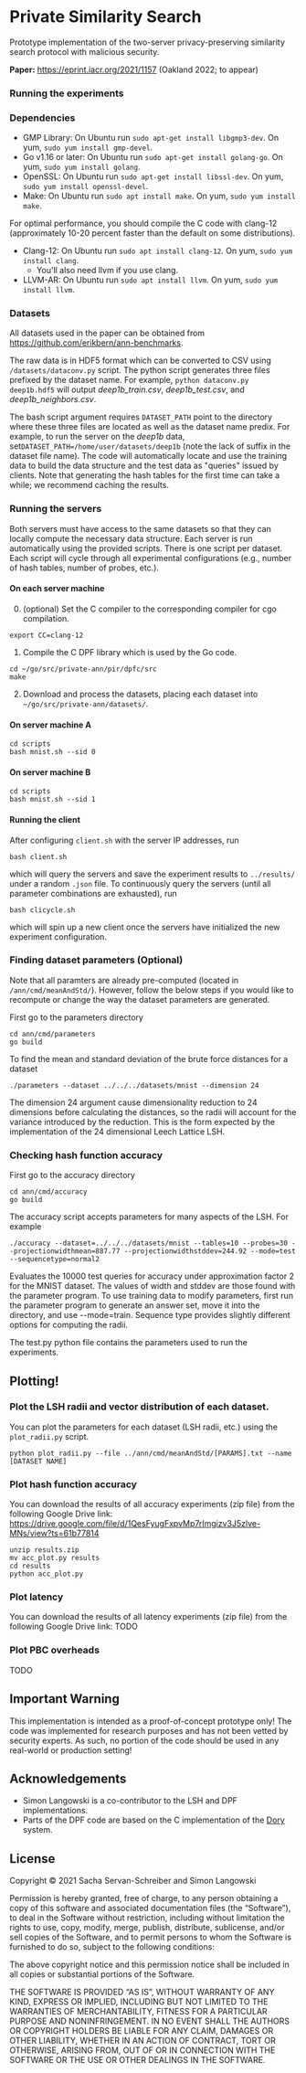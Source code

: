 # Private Similarity Search
Prototype implementation of the two-server privacy-preserving similarity search protocol with malicious security.

**Paper:** https://eprint.iacr.org/2021/1157 (Oakland 2022; to appear)

### Running the experiments

### Dependencies 
- GMP Library: On Ubuntu run ```sudo apt-get install libgmp3-dev```.  On yum, ```sudo yum install gmp-devel```.
- Go v1.16 or later: On Ubuntu run ```sudo apt-get install golang-go```.  On yum, ```sudo yum install golang```.
- OpenSSL: On Ubuntu run ```sudo apt-get install libssl-dev```.  On yum, ```sudo yum install openssl-devel```.
- Make: On Ubuntu run ```sudo apt install make```.  On yum, ```sudo yum install make```.

For optimal performance, you should compile the C code with clang-12 (approximately 10-20 percent faster than the default on some distributions).
- Clang-12: On Ubuntu run ```sudo apt install clang-12```.  On yum, ```sudo yum install clang```.
  - You'll also need llvm if you use clang. 
- LLVM-AR: On Ubuntu run ```sudo apt install llvm```. On yum, ```sudo yum install llvm```.

### Datasets 
All datasets used in the paper can be obtained from https://github.com/erikbern/ann-benchmarks.

The raw data is in HDF5 format which can be converted to CSV using ```/datasets/dataconv.py``` script. 
The python script generates three files prefixed by the dataset name. 
For example, ```python dataconv.py deep1b.hdf5``` will output *deep1b_train.csv*, *deep1b_test.csv*, and *deep1b_neighbors.csv*. 

The bash script argument requires ```DATASET_PATH``` point to the directory where these three files are located as well as the dataset name predix. 
For example, to run the server on the *deep1b* data, set```DATASET_PATH=/home/user/datasets/deep1b``` (note the lack of suffix in the dataset file name).
The code will automatically locate and use the training data to build the data structure and the test data as "queries" issued by clients. 
Note that generating the hash tables for the first time can take a while; we recommend caching the results. 

### Running the servers 
Both servers must have access to the same datasets so that they can locally compute the necessary data structure. 
Each server is run automatically using the provided scripts.
There is one script per dataset. 
Each script will cycle through all experimental configurations (e.g., number of hash tables, number of probes, etc.).

#### On each server machine
0. (optional) Set the C compiler to the corresponding compiler for cgo compilation.

```
export CC=clang-12
```

1. Compile the C DPF library which is used by the Go code. 
```
cd ~/go/src/private-ann/pir/dpfc/src
make
```

2. Download and process the datasets, placing each dataset into ```~/go/src/private-ann/datasets/```.


#### On server machine A
```
cd scripts
bash mnist.sh --sid 0 
```

#### On server machine B
```
cd scripts
bash mnist.sh --sid 1
```

#### Running the client 
After configuring ```client.sh``` with the server IP addresses, run
```
bash client.sh
```
which will query the servers and save the experiment results to ```../results/``` under a random ```.json``` file. 
To continuously query the servers (until all parameter combinations are exhausted), run 
```
bash clicycle.sh
```
which will spin up a new client once the servers have initialized the new experiment configuration.

### Finding dataset parameters (Optional)
Note that all paramters are already pre-computed (located in ```/ann/cmd/meanAndStd/```).
However, follow the below steps if you would like to recompute or change the way the dataset parameters are generated. 

First go to the parameters directory 
```
cd ann/cmd/parameters
go build
```
To find the mean and standard deviation of the brute force distances for a dataset
```
./parameters --dataset ../../../datasets/mnist --dimension 24
```
The dimension 24 argument cause dimensionality reduction to 24 dimensions before calculating the distances,
so the radii will account for the variance introduced by the reduction.
This is the form expected by the implementation of the 24 dimensional Leech Lattice LSH.

### Checking hash function accuracy

First go to the accuracy directory
```
cd ann/cmd/accuracy
go build
```
The accuracy script accepts parameters for many aspects of the LSH.  For example
```
./accuracy --dataset=../../../datasets/mnist --tables=10 --probes=30 --projectionwidthmean=887.77 --projectionwidthstddev=244.92 --mode=test --sequencetype=normal2
```
Evaluates the 10000 test queries for accuracy under approximation factor 2 for the MNIST dataset.
The values of width and stddev are those found with the parameter program.
To use training data to modify parameters, first run the parameter program to generate an answer set, move it into the directory, and use --mode=train.
Sequence type provides slightly different options for computing the radii.

The test.py python file contains the parameters used to run the experiments.



## Plotting! 
### Plot the LSH radii and vector distribution of each dataset. 
You can plot the parameters for each dataset (LSH radii, etc.) using the ```plot_radii.py``` script.
```
python plot_radii.py --file ../ann/cmd/meanAndStd/[PARAMS].txt --name [DATASET NAME] 
```

### Plot hash function accuracy
You can download the results of all accuracy experiments (zip file) from the following Google Drive link:
https://drive.google.com/file/d/1QesFyugFxpvMp7rImgizv3J5zlve-MNs/view?ts=61b77814

```
unzip results.zip
mv acc_plot.py results 
cd results 
python acc_plot.py
```

### Plot latency 
You can download the results of all latency experiments (zip file) from the following Google Drive link:
TODO 

### Plot PBC overheads 
TODO



## Important Warning
This implementation is intended as a proof-of-concept prototype only! The code was implemented for research purposes and has not been vetted by security experts. As such, no portion of the code should be used in any real-world or production setting!


## Acknowledgements 
* Simon Langowski is a co-contributor to the LSH and DPF implementations. 
* Parts of the DPF code are based on the C implementation of the [Dory](https://github.com/ucbrise/dory/tree/master/src/c) system.


## License
Copyright © 2021 Sacha Servan-Schreiber and Simon Langowski 

Permission is hereby granted, free of charge, to any person obtaining a copy of this software and associated documentation files (the “Software”), to deal in the Software without restriction, including without limitation the rights to use, copy, modify, merge, publish, distribute, sublicense, and/or sell copies of the Software, and to permit persons to whom the Software is furnished to do so, subject to the following conditions:

The above copyright notice and this permission notice shall be included in all copies or substantial portions of the Software.

THE SOFTWARE IS PROVIDED “AS IS”, WITHOUT WARRANTY OF ANY KIND, EXPRESS OR IMPLIED, INCLUDING BUT NOT LIMITED TO THE WARRANTIES OF MERCHANTABILITY, FITNESS FOR A PARTICULAR PURPOSE AND NONINFRINGEMENT. IN NO EVENT SHALL THE AUTHORS OR COPYRIGHT HOLDERS BE LIABLE FOR ANY CLAIM, DAMAGES OR OTHER LIABILITY, WHETHER IN AN ACTION OF CONTRACT, TORT OR OTHERWISE, ARISING FROM, OUT OF OR IN CONNECTION WITH THE SOFTWARE OR THE USE OR OTHER DEALINGS IN THE SOFTWARE.
